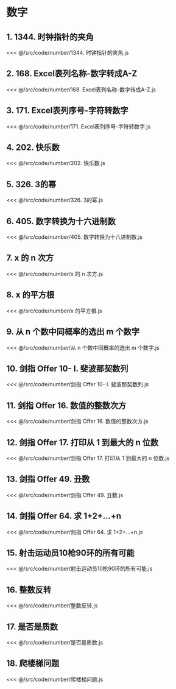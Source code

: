 # 数字

## 1. 1344. 时钟指针的夹角

<<< @/src/code/number/1344. 时钟指针的夹角.js

## 2. 168. Excel表列名称-数字转成A-Z

<<< @/src/code/number/168. Excel表列名称-数字转成A-Z.js

## 3. 171. Excel表列序号-字符转数字

<<< @/src/code/number/171. Excel表列序号-字符转数字.js

## 4. 202. 快乐数

<<< @/src/code/number/202. 快乐数.js

## 5. 326. 3的幂

<<< @/src/code/number/326. 3的幂.js

## 6. 405. 数字转换为十六进制数

<<< @/src/code/number/405. 数字转换为十六进制数.js

## 7. x 的 n 次方

<<< @/src/code/number/x 的 n 次方.js

## 8. x 的平方根

<<< @/src/code/number/x 的平方根.js

## 9. 从 n 个数中同概率的选出 m 个数字

<<< @/src/code/number/从 n 个数中同概率的选出 m 个数字.js

## 10. 剑指 Offer 10- I. 斐波那契数列

<<< @/src/code/number/剑指 Offer 10- I. 斐波那契数列.js

## 11. 剑指 Offer 16. 数值的整数次方

<<< @/src/code/number/剑指 Offer 16. 数值的整数次方.js

## 12. 剑指 Offer 17. 打印从 1 到最大的 n 位数

<<< @/src/code/number/剑指 Offer 17. 打印从 1 到最大的 n 位数.js

## 13. 剑指 Offer 49. 丑数

<<< @/src/code/number/剑指 Offer 49. 丑数.js

## 14. 剑指 Offer 64. 求 1+2+…+n

<<< @/src/code/number/剑指 Offer 64. 求 1+2+…+n.js

## 15. 射击运动员10枪90环的所有可能

<<< @/src/code/number/射击运动员10枪90环的所有可能.js

## 16. 整数反转

<<< @/src/code/number/整数反转.js

## 17. 是否是质数

<<< @/src/code/number/是否是质数.js

## 18. 爬楼梯问题

<<< @/src/code/number/爬楼梯问题.js